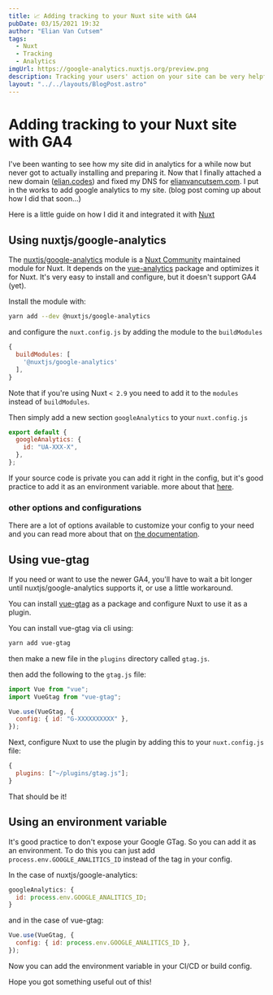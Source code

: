 ```yaml
---
title: 📈 Adding tracking to your Nuxt site with GA4
pubDate: 03/15/2021 19:32
author: "Elian Van Cutsem"
tags:
  - Nuxt
  - Tracking
  - Analytics
imgUrl: https://google-analytics.nuxtjs.org/preview.png
description: Tracking your users' action on your site can be very helpful, but it isn't always as straightforward
layout: "../../layouts/BlogPost.astro"
---
```


# Adding tracking to your Nuxt site with GA4

I've been wanting to see how my site did in analytics for a while now but never got to actually installing and preparing it. Now that I finally attached a new domain ([elian.codes](https://www.elian.codes/)) and fixed my DNS for [elianvancutsem.com](https://elianvancutsem.com). I put in the works to add google analytics to my site. (blog post coming up about how I did that soon...)

Here is a little guide on how I did it and integrated it with [Nuxt](https://nuxtjs.org)

## Using nuxtjs/google-analytics

The [nuxtjs/google-analytics](https://google-analytics.nuxtjs.org/) module is a [Nuxt Community](https://github.com/nuxt-community) maintained module for Nuxt. It depends on the [vue-analytics](https://github.com/MatteoGabriele/vue-analytics) package and optimizes it for Nuxt. It's very easy to install and configure, but it doesn't support GA4 (yet).

Install the module with:

```bash
yarn add --dev @nuxtjs/google-analytics
```

and configure the `nuxt.config.js` by adding the module to the `buildModules`

```js
{
  buildModules: [
    '@nuxtjs/google-analytics'
  ],
}
```

Note that if you're using Nuxt `< 2.9` you need to add it to the `modules` instead of `buildModules`.

Then simply add a new section `googleAnalytics` to your `nuxt.config.js`

```js
export default {
  googleAnalytics: {
    id: "UA-XXX-X",
  },
};
```

If your source code is private you can add it right in the config, but it's good practice to add it as an environment variable. more about that [here](#using-an-environment-variable).

### other options and configurations

There are a lot of options available to customize your config to your need and you can read more about that on [the documentation](https://google-analytics.nuxtjs.org/options/).

## Using vue-gtag

If you need or want to use the newer GA4, you'll have to wait a bit longer until nuxtjs/google-analytics supports it, or use a little workaround.

You can install [vue-gtag](https://www.npmjs.com/package/vue-gtag) as a package and configure Nuxt to use it as a plugin.

You can install vue-gtag via cli using:

```bash
yarn add vue-gtag
```

then make a new file in the `plugins` directory called `gtag.js`.

then add the following to the `gtag.js` file:

```js
import Vue from "vue";
import VueGtag from "vue-gtag";

Vue.use(VueGtag, {
  config: { id: "G-XXXXXXXXXX" },
});
```

Next, configure Nuxt to use the plugin by adding this to your `nuxt.config.js` file:

```js
{
  plugins: ["~/plugins/gtag.js"];
}
```

That should be it!

## Using an environment variable

It's good practice to don't expose your Google GTag. So you can add it as an environment. To do this you can just add `process.env.GOOGLE_ANALITICS_ID` instead of the tag in your config.

In the case of nuxtjs/google-analytics:

```js
googleAnalytics: {
  id: process.env.GOOGLE_ANALITICS_ID;
}
```

and in the case of vue-gtag:

```js
Vue.use(VueGtag, {
  config: { id: process.env.GOOGLE_ANALITICS_ID },
});
```

Now you can add the environment variable in your CI/CD or build config.

Hope you got something useful out of this!
